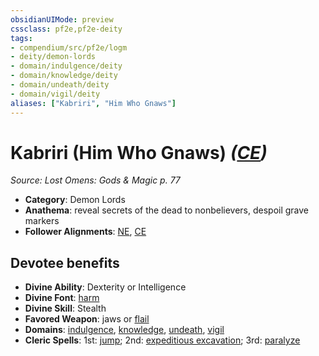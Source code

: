 ```yaml
---
obsidianUIMode: preview
cssclass: pf2e,pf2e-deity
tags:
- compendium/src/pf2e/logm
- deity/demon-lords
- domain/indulgence/deity
- domain/knowledge/deity
- domain/undeath/deity
- domain/vigil/deity
aliases: ["Kabriri", "Him Who Gnaws"]
---
```

# Kabriri (Him Who Gnaws) *([CE](../../../rules/traits/chaotic-evil-b1.md))*  
*Source: Lost Omens: Gods & Magic p. 77*  

- **Category**: Demon Lords
- **Anathema**: reveal secrets of the dead to nonbelievers, despoil grave markers
- **Follower Alignments**: [NE](../../../rules/traits/neutral-evil-b1.md), [CE](../../../rules/traits/chaotic-evil-b1.md)

## Devotee benefits

- **Divine Ability**: Dexterity or Intelligence
- **Divine Font**: [harm](../../spells/harm.md)
- **Divine Skill**: Stealth
- **Favored Weapon**: jaws or [flail](../../equipment/items/flail.md)
- **Domains**: [indulgence](../domains.md#Indulgence), [knowledge](../domains.md#Knowledge), [undeath](../domains.md#Undeath), [vigil](../domains.md#Vigil)
- **Cleric Spells**: 1st: [jump](../../spells/jump.md); 2nd: [expeditious excavation](../../spells/expeditious-excavation-logm.md); 3rd: [paralyze](../../spells/paralyze.md)